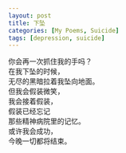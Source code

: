 ```yaml
---
layout: post
title: 下坠
categories: [My Poems, Suicide]
tags: [depression, suicide]
---
```


你会再一次抓住我的手吗？  
在我下坠的时候，  
无尽的黑暗拉着我坠向地面。  
但我会假装微笑，  
我会接着假装，  
假装已经忘记  
那些精神病院里的记忆。  
或许我会成功，  
今晚一切都将结束。
